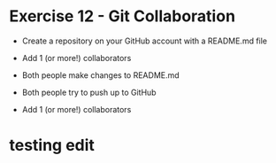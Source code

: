 # Exercise 12 - Git Collaboration
* Create a repository on your GitHub account with a README.md file
* Add 1 (or more!) collaborators
* Both people make changes to README.md
* Both people try to push up to GitHub

* Add 1 (or more!) collaborators

# testing edit 